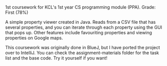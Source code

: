 1st coursework for KCL's 1st year CS programming module (PPA). Grade: First (78%)

A simple property viewer created in Java. Reads from a CSV file that has several properties, and you can iterate through each property using the GUI that pops up. Other features include favouriting properties and viewing properties on Google maps.

This coursework was originally done in BlueJ, but I have ported the project over to IntelliJ.
You can check the assignment-materials folder for the task list and the base code. Try it yourself if you want!
